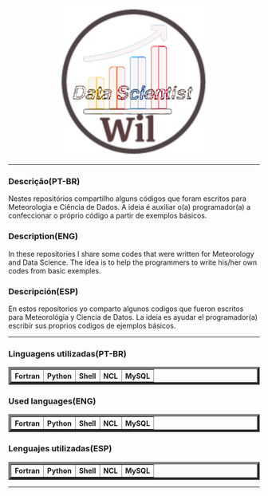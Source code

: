 <p align="center">
   <img width="300" height="300" src="src/Wil_Data_Scientist.gif">
</p>

--------------------------------------------------------------------------------------------------------------------------------------------------------------------------

### Descrição(PT-BR)
Nestes repositórios compartilho alguns códigos que foram escritos para Meteorologia e Ciência de Dados. A ideia é auxiliar o(a) programador(a) a confeccionar o próprio código a partir de exemplos básicos. 

### Description(ENG)
In these repositories I share some codes that were written for Meteorology and Data Science. The idea is to help the programmers to write his/her own codes from basic exemples.

### Descripción(ESP)
En estos repositorios yo comparto algunos codigos que fueron escritos para Meteorológia y Ciencia de Datos. La ideia es ayudar el programador(a) escribir sus proprios codigos de ejemplos básicos.

-------------------------------------------------------------------------------------------------------------------------------------------------------------------------

### Linguagens utilizadas(PT-BR)
<table border="5" cellpadding="2">
  <tr> 
    <tr onMouseover="this.bgColor='#FFE4B5'"onMouseout="this.bgColor='#FFFFFF'">
      <th>Fortran</th>
      <th>Python</th>
      <th>Shell</th>
      <th>NCL</th>
      <th>MySQL</th>
    </tr>
  </tr> 
</table>

### Used languages(ENG)
<table border="5" cellpadding="2">
  <tr> 
    <tr onMouseover="this.bgColor='#FFE4B5'"onMouseout="this.bgColor='#FFFFFF'">
      <th>Fortran</th>
      <th>Python</th>
      <th>Shell</th>
      <th>NCL</th>
      <th>MySQL</th>
    </tr>
  </tr> 
</table>

### Lenguajes utilizadas(ESP)
<table border="5" cellpadding="2">
  <tr> 
    <tr onMouseover="this.bgColor='#FFE4B5'"onMouseout="this.bgColor='#FFFFFF'">
      <th>Fortran</th>
      <th>Python</th>
      <th>Shell</th>
      <th>NCL</th>
      <th>MySQL</th>
    </tr>
  </tr> 
</table>


--------------------------------------------------------------------------------------------------------------------------------------------------------------------------
